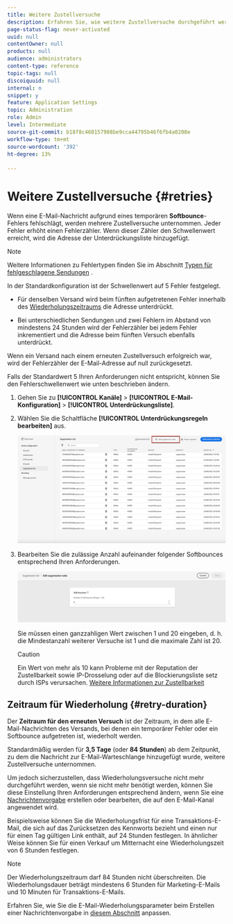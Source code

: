 ```yaml
---
title: Weitere Zustellversuche
description: Erfahren Sie, wie weitere Zustellversuche durchgeführt werden, bevor eine Adresse an die Unterdrückungsliste gesendet wird.
page-status-flag: never-activated
uuid: null
contentOwner: null
products: null
audience: administrators
content-type: reference
topic-tags: null
discoiquuid: null
internal: n
snippet: y
feature: Application Settings
topic: Administration
role: Admin
level: Intermediate
source-git-commit: b18f8c468157988be9cca44795b46f6fb4a0208e
workflow-type: tm+mt
source-wordcount: '392'
ht-degree: 13%

---
```



# Weitere Zustellversuche {#retries}

Wenn eine E-Mail-Nachricht aufgrund eines temporären **Softbounce**-Fehlers fehlschlägt, werden mehrere Zustellversuche unternommen. Jeder Fehler erhöht einen Fehlerzähler. Wenn dieser Zähler den Schwellenwert erreicht, wird die Adresse der Unterdrückungsliste hinzugefügt.

>[!NOTE]
>
>Weitere Informationen zu Fehlertypen finden Sie im Abschnitt [Typen für fehlgeschlagene Sendungen](../suppression-list.md#delivery-failures) .

In der Standardkonfiguration ist der Schwellenwert auf 5 Fehler festgelegt.

* Für denselben Versand wird beim fünften aufgetretenen Fehler innerhalb des [Wiederholungszeitraums](#retry-duration) die Adresse unterdrückt.

* Bei unterschiedlichen Sendungen und zwei Fehlern im Abstand von mindestens 24 Stunden wird der Fehlerzähler bei jedem Fehler inkrementiert und die Adresse beim fünften Versuch ebenfalls unterdrückt.

Wenn ein Versand nach einem erneuten Zustellversuch erfolgreich war, wird der Fehlerzähler der E-Mail-Adresse auf null zurückgesetzt.

Falls der Standardwert 5 Ihren Anforderungen nicht entspricht, können Sie den Fehlerschwellenwert wie unten beschrieben ändern.

1. Gehen Sie zu **[!UICONTROL Kanäle]** > **[!UICONTROL E-Mail-Konfiguration]** > **[!UICONTROL Unterdrückungsliste]**.

1. Wählen Sie die Schaltfläche **[!UICONTROL Unterdrückungsregeln bearbeiten]** aus.

   ![](../assets/suppression-list-edit-retries.png)

1. Bearbeiten Sie die zulässige Anzahl aufeinander folgender Softbounces entsprechend Ihren Anforderungen.

   ![](../assets/suppression-list-edit-soft-bounces.png)

   Sie müssen einen ganzzahligen Wert zwischen 1 und 20 eingeben, d. h. die Mindestanzahl weiterer Versuche ist 1 und die maximale Zahl ist 20.

   >[!CAUTION]
   >
   >Ein Wert von mehr als 10 kann Probleme mit der Reputation der Zustellbarkeit sowie IP-Drosselung oder auf die Blockierungsliste setz durch ISPs verursachen. [Weitere Informationen zur Zustellbarkeit](../deliverability.md)

<!--![](../assets/retries-edition.png)-->

<!--The minimum delay between retries and the maximum number of retries to be performed are based on how well an IP is performing, both historically and currently, at a given domain.-->

## Zeitraum für Wiederholung {#retry-duration}

Der **Zeitraum für den erneuten Versuch** ist der Zeitraum, in dem alle E-Mail-Nachrichten des Versands, bei denen ein temporärer Fehler oder ein Softbounce aufgetreten ist, wiederholt werden.

Standardmäßig werden für **3,5 Tage** (oder **84 Stunden**) ab dem Zeitpunkt, zu dem die Nachricht zur E-Mail-Warteschlange hinzugefügt wurde, weitere Zustellversuche unternommen.

Um jedoch sicherzustellen, dass Wiederholungsversuche nicht mehr durchgeführt werden, wenn sie nicht mehr benötigt werden, können Sie diese Einstellung Ihren Anforderungen entsprechend ändern, wenn Sie eine [Nachrichtenvorgabe](message-presets.md) erstellen oder bearbeiten, die auf den E-Mail-Kanal angewendet wird.

Beispielsweise können Sie die Wiederholungsfrist für eine Transaktions-E-Mail, die sich auf das Zurücksetzen des Kennworts bezieht und einen nur für einen Tag gültigen Link enthält, auf 24 Stunden festlegen. In ähnlicher Weise können Sie für einen Verkauf um Mitternacht eine Wiederholungszeit von 6 Stunden festlegen.

>[!NOTE]
>
>Der Wiederholungszeitraum darf 84 Stunden nicht überschreiten. Die Wiederholungsdauer beträgt mindestens 6 Stunden für Marketing-E-Mails und 10 Minuten für Transaktions-E-Mails.

Erfahren Sie, wie Sie die E-Mail-Wiederholungsparameter beim Erstellen einer Nachrichtenvorgabe in [diesem Abschnitt](message-presets.md#create-message-preset) anpassen.

<!--After 3.5 days, any message in the retry queue will be removed from the queue and sent back as a bounce.-->

<!--Once a message has been in the retry queue for a maximum of 3.5 days and has failed to deliver, it will time out and its status will be updated to Failed??-->